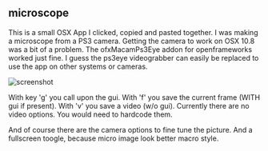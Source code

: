 microscope
---

This is a small OSX App I clicked, copied and pasted together. I was making a microscope from a PS3 camera. Getting the camera to work on OSX 10.8 was a bit of a problem. The ofxMacamPs3Eye addon for openframeworks worked just fine. I guess the ps3eye videograbber can easily be replaced to use the app on other systems or cameras.

![screenshot](http://f.cl.ly/items/3V053R0S312I0O3A2s0K/Screen%20Shot%202013-04-01%20at%204.48.33%20PM.png)

With key 'g' you call upon the gui. With 'f' you save the current frame (WITH gui if present). With 'v' you save a video (w/o gui). Currently there are no video options. You would need to hardcode them.

And of course there are the camera options to fine tune the picture. And a fullscreen toogle, because micro image look better macro style.